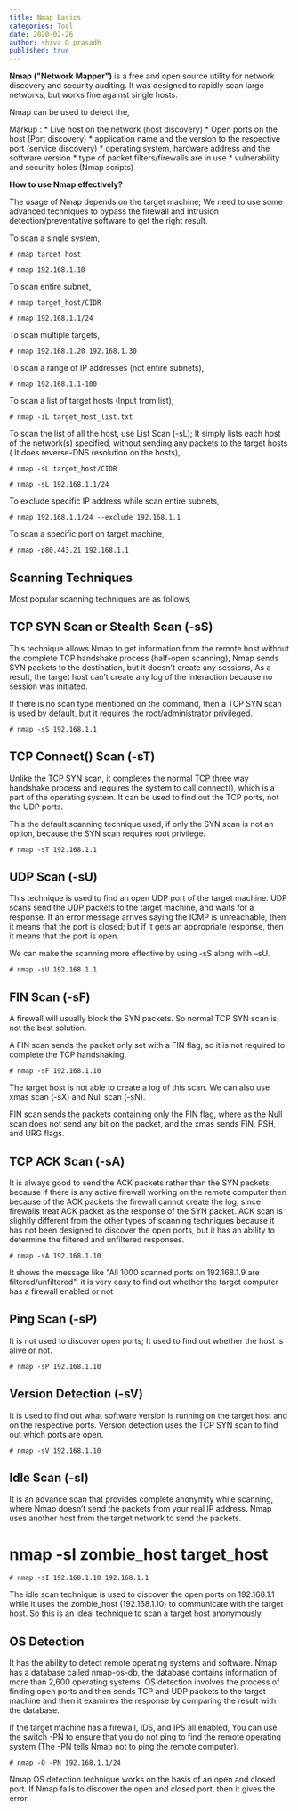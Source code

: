 ```yaml
---
title: Nmap Basics
categories: Tool
date: 2020-02-26 
author: shiva G prasadh
published: true
---
```


**Nmap ("Network Mapper")** is a free and open source utility for network discovery and security auditing. It was designed to rapidly scan large networks, but works fine against single hosts. 

Nmap can be used to detect the,

 Markup : * Live host on the network (host discovery)
		  * Open ports on the host (Port discovery)
          * application name and the version to the respective port (service discovery)
          * operating system, hardware address and the software version
          * type of packet filters/firewalls are in use
          * vulnerability and security holes (Nmap scripts)

**How to use Nmap effectively?**

The usage of Nmap depends on the target machine; We need to use some advanced techniques to bypass the firewall and intrusion detection/preventative software to get the right result.

To scan a single system,

```# nmap target_host```

```console
# nmap 192.168.1.10
```

To scan entire subnet,

```# nmap target_host/CIDR```

```console
# nmap 192.168.1.1/24
```

To scan multiple targets,

```console
# nmap 192.168.1.20 192.168.1.30
```

To scan a range of IP addresses (not entire subnets), 

```console
# nmap 192.168.1.1-100
```

To scan a list of target hosts (Input from list),

```console
# nmap -iL target_host_list.txt  
```

To scan the list of all the host, use List Scan (-sL); It simply lists each host of the network(s) specified, without sending any packets to the target hosts ( It does reverse-DNS resolution on the hosts),

```# nmap -sL target_host/CIDR```

```console
# nmap -sL 192.168.1.1/24
```

To exclude specific IP address while scan entire subnets,

```console
# nmap 192.168.1.1/24 --exclude 192.168.1.1
```

To scan a specific port on target machine,

```console
# nmap -p80,443,21 192.168.1.1
```

## [](#header-2) Scanning Techniques

Most popular scanning techniques are as follows,


## [](#header-4) TCP SYN Scan or Stealth Scan (-sS)

This technique allows Nmap to get information from the remote host without the complete TCP handshake process (half-open scanning), Nmap sends SYN packets to the destination, but it doesn't create any sessions, As a result, the target host can’t create any log of the interaction because no session was initiated.

If there is no scan type mentioned on the command, then a TCP SYN scan is used by default, but it requires the root/administrator privileged.

```console
# nmap -sS 192.168.1.1
```

## [](#header-4) TCP Connect() Scan (-sT)

Unlike the TCP SYN scan, it completes the normal TCP three way handshake process and requires the system to call connect(), which is a part of the operating system. It can be used to find out the TCP ports, not the UDP ports.

This the default scanning technique used, if only the SYN scan is not an option, because the SYN scan requires root privilege.

```console
# nmap -sT 192.168.1.1
```

## [](#header-4) UDP Scan (-sU)

This technique is used to find an open UDP port of the target machine. UDP scans send the UDP packets to the target machine, and waits for a response. If an error message arrives saying the ICMP is unreachable, then it means that the port is closed; but if it gets an appropriate response, then it means that the port is open.

We can make the scanning more effective by using -sS along with –sU.

```console
# nmap -sU 192.168.1.1
```

## [](#header-4) FIN Scan (-sF)

A firewall will usually block the SYN packets. So normal TCP SYN scan is not the best solution.

A FIN scan sends the packet only set with a FIN flag, so it is not required to complete the TCP handshaking.

```console
# nmap -sF 192.168.1.10
```

The target host is not able to create a log of this scan. We can also use xmas scan (-sX) and Null scan (-sN).

FIN scan sends the packets containing only the FIN flag, where as the Null scan does not send any bit on the packet, and the xmas sends FIN, PSH, and URG flags.


## [](#header-4) TCP ACK Scan (-sA)

It is always good to send the ACK packets rather than the SYN packets because if there is any active firewall working on the remote computer then because of the ACK packets the firewall cannot create the log, since firewalls treat ACK packet as the response of the SYN packet. ACK scan is slightly different from the other types of scanning techniques because it has not been designed to discover the open ports, but it has an ability to determine the filtered and unfiltered responses. 

```console
# nmap -sA 192.168.1.10
```

It shows the message like "All 1000 scanned ports on 192.168.1.9 are filtered/unfiltered". it is very easy to find out whether the target computer has a firewall enabled or not

## [](#header-4) Ping Scan (-sP)

It is not used to discover open ports; It used to find out whether the host is alive or not.

```console
# nmap -sP 192.168.1.10
```

## [](#header-4) Version Detection (-sV)

It is used to find out what software version is running on the target host and on the respective ports. Version detection uses the TCP SYN scan to find out which ports are open.

```console
# nmap -sV 192.168.1.10
```

## [](#header-4) Idle Scan (-sI)

It is an advance scan that provides complete anonymity while scanning, where Nmap doesn’t send the packets from your real IP address. Nmap uses another host from the target network to send the packets.

# nmap -sI zombie_host target_host

```console
# nmap -sI 192.168.1.10 192.168.1.1
```

The idle scan technique is used to discover the open ports on 192.168.1.1 while it uses the zombie_host (192.168.1.10) to communicate with the target host. So this is an ideal technique to scan a target host anonymously.


## [](#header-4) OS Detection

It has the ability to detect remote operating systems and software. Nmap has a database called nmap-os-db, the database contains information of more than 2,600 operating systems. OS detection involves the process of finding open ports and then sends TCP and UDP packets to the target machine and then it examines the response by comparing the result with the database. 

If the target machine has a firewall, IDS, and IPS all enabled, You can use the switch -PN to ensure that you do not ping to find the remote operating system (The -PN tells Nmap not to ping the remote computer).

```console
# nmap -O -PN 192.168.1.1/24
```

Nmap OS detection technique works on the basis of an open and closed port. If Nmap fails to discover the open and closed port, then it gives the error.